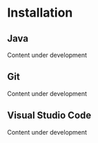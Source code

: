 # Installation

## Java

Content under development

## Git

Content under development

## Visual Studio Code

Content under development
